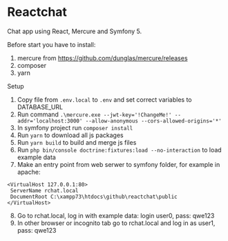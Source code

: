 # Reactchat

Chat app using React, Mercure and Symfony 5.

Before start you have to install:
1. mercure from https://github.com/dunglas/mercure/releases
2. composer
3. yarn

Setup
1. Copy file from `.env.local` to `.env` and set correct variables to DATABASE_URL
2. Run command 
`.\mercure.exe --jwt-key='!ChangeMe!' --addr='localhost:3000' --allow-anonymous --cors-allowed-origins='*'`
3. In symfony project run `composer install`
4. Run `yarn` to download all js packages
5. Run `yarn build` to build and merge js files 
6. Run `php bin/console doctrine:fixtures:load --no-interaction` to load example data
7. Make an entry point from web serwer to symfony folder, for example in apache:
```
<VirtualHost 127.0.0.1:80>
 ServerName rchat.local
 DocumentRoot C:\xampp73\htdocs\github\reactchat\public
</VirtualHost>
```
8. Go to rchat.local, log in with example data: login user0, pass: qwe123 
9. In other browser or incognito tab go to rchat.local and log in as user1, pass: qwe123
